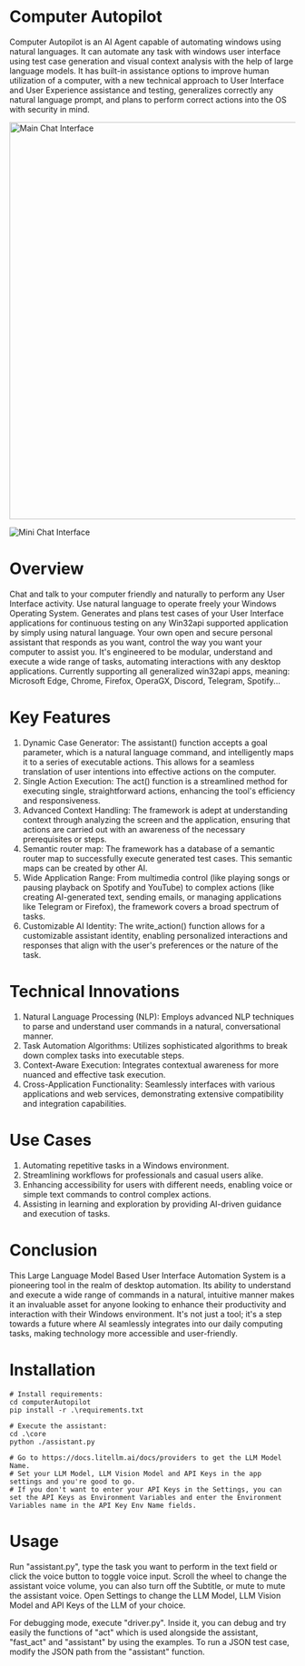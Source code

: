 # Computer Autopilot
Computer Autopilot is an AI Agent capable of automating windows using natural languages. It can automate any task with windows user interface using test case generation and visual context analysis with the help of large language models. It has built-in assistance options to improve human utilization of a computer, with a new technical approach to User Interface and User Experience assistance and testing, generalizes correctly any natural language prompt, and plans to perform correct actions into the OS with security in mind.

<img src="https://github.com/user-attachments/assets/0e64a0f5-6a82-4c17-b518-6f0bf18eb915" alt="Main Chat Interface" width="700"/>

![Mini Chat Interface](https://github.com/user-attachments/assets/7a321b3b-bb93-4f71-b8cd-ff6be39ab2fd)

# Overview
Chat and talk to your computer friendly and naturally to perform any User Interface activity.
Use natural language to operate freely your Windows Operating System.
Generates and plans test cases of your User Interface applications for continuous testing on any Win32api supported application by simply using natural language.
Your own open and secure personal assistant that responds as you want, control the way you want your computer to assist you.
It's engineered to be modular, understand and execute a wide range of tasks, automating interactions with any desktop applications.
Currently supporting all generalized win32api apps, meaning: Microsoft Edge, Chrome, Firefox, OperaGX, Discord, Telegram, Spotify...

# Key Features
1. Dynamic Case Generator: The assistant() function accepts a goal parameter, which is a natural language command, and intelligently maps it to a series of executable actions. This allows for a seamless translation of user intentions into effective actions on the computer.
2. Single Action Execution:
The act() function is a streamlined method for executing single, straightforward actions, enhancing the tool's efficiency and responsiveness.
3. Advanced Context Handling: The framework is adept at understanding context through analyzing the screen and the application, ensuring that actions are carried out with an awareness of the necessary prerequisites or steps.
4. Semantic router map: The framework has a database of a semantic router map to successfully execute generated test cases. This semantic maps can be created by other AI.
5. Wide Application Range: From multimedia control (like playing songs or pausing playback on Spotify and YouTube) to complex actions (like creating AI-generated text, sending emails, or managing applications like Telegram or Firefox), the framework covers a broad spectrum of tasks.
6. Customizable AI Identity: The write_action() function allows for a customizable assistant identity, enabling personalized interactions and responses that align with the user's preferences or the nature of the task.

# Technical Innovations
1. Natural Language Processing (NLP): Employs advanced NLP techniques to parse and understand user commands in a natural, conversational manner.
2. Task Automation Algorithms: Utilizes sophisticated algorithms to break down complex tasks into executable steps.
3. Context-Aware Execution: Integrates contextual awareness for more nuanced and effective task execution.
4. Cross-Application Functionality: Seamlessly interfaces with various applications and web services, demonstrating extensive compatibility and integration capabilities.

# Use Cases
1. Automating repetitive tasks in a Windows environment.
2. Streamlining workflows for professionals and casual users alike.
3. Enhancing accessibility for users with different needs, enabling voice or simple text commands to control complex actions.
4. Assisting in learning and exploration by providing AI-driven guidance and execution of tasks.

# Conclusion
This Large Language Model Based User Interface Automation System is a pioneering tool in the realm of desktop automation. Its ability to understand and execute a wide range of commands in a natural, intuitive manner makes it an invaluable asset for anyone looking to enhance their productivity and interaction with their Windows environment. It's not just a tool; it's a step towards a future where AI seamlessly integrates into our daily computing tasks, making technology more accessible and user-friendly.

# Installation
```
# Install requirements:
cd computerAutopilot
pip install -r .\requirements.txt

# Execute the assistant:
cd .\core
python ./assistant.py

# Go to https://docs.litellm.ai/docs/providers to get the LLM Model Name.
# Set your LLM Model, LLM Vision Model and API Keys in the app settings and you're good to go.
# If you don't want to enter your API Keys in the Settings, you can set the API Keys as Environment Variables and enter the Environment Variables name in the API Key Env Name fields.
```

# Usage
Run "assistant.py", type the task you want to perform in the text field or click the voice button to toggle voice input. Scroll the wheel to change the assistant voice volume, you can also turn off the Subtitle, or mute to mute the assistant voice. Open Settings to change the LLM Model, LLM Vision Model and API Keys of the LLM of your choice.

For debugging mode, execute "driver.py". Inside it, you can debug and try easily the functions of "act" which is used alongside the assistant, "fast_act" and "assistant" by using the examples.
To run a JSON test case, modify the JSON path from the "assistant" function.
